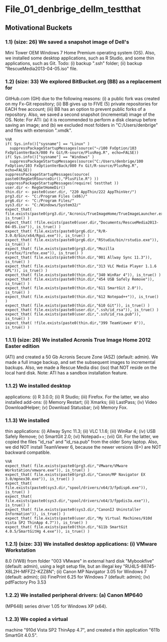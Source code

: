 File_01_denbrige_dellm_testthat
==================================================================================================================================
## Motivational Buckets
### 1.1) (size: 26) We saved a snapshot image of Dell's
Mini Tower OEM Windows 7 Home Premium operating system (OS). Also, we installed
some desktop applications, such as R Studio, and some thin applications, such as
Git. Todo: (i) backup ".ssh" folder; (ii) backup "RescueMedia2013-04-05.iso"
file.
### 1.2) (size: 33) We explored BitBucket.org (BB) as a replacement for
GitHub.com (GH) due to the following reasons: (i) a public fork was created on
my Fx-Git repository; (ii) BB gives up to FIVE (5) private repositories for EACH
free account; (iii) BB has an option to prevent public forks of a repository.
Also, we saved a second snapshot (incremental) image of the OS. Note: For ATI:
(a) it is recommended to perform a disk cleanup before saving an image; and (b)
we excluded most folders in "C:/Users/denbrige" and files with extension
".vmdk".

```{.python .input}
%%R
if( Sys.info()["sysname"] == "Linux" )
  suppressPackageStartupMessages(source("~/100 FxOption/103 FxOptionVerBack/080 Fx Git/R-source/PlusReg.R", echo=FALSE))
if( Sys.info()["sysname"] == "Windows" )
  suppressPackageStartupMessages(source("C:/Users/denbrige/100 FxOption/103 FxOptionVerBack/080 Fx Git/R-source/PlusReg.R", echo=FALSE))
suppressPackageStartupMessages(source( paste0(RegGetRSourceDir(),"PlusFile.R") ))
suppressPackageStartupMessages(require( testthat ))
user.dir <- RegGetHomeDir()
thin.dir <- paste0(user.dir, "220 AppThin/222 AppThinVer/")
prg3.dir <- "C:/Program Files (x86)/"
prg6.dir <- "C:/Program Files/"
sys3.dir <- "C:/Windows/System32/"
expect_that( file.exists(paste0(prg3.dir,"Acronis/TrueImageHome/TrueImageLauncher.exe")), is_true() )
expect_that( !file.exists(paste0(user.dir,"Documents/RescueMedia2013-04-05.iso")), is_true() )
expect_that( file.exists(paste0(prg6.dir,"R/R-3.0.0/bin/x64/Rgui.exe")), is_true() )
expect_that( file.exists(paste0(prg6.dir,"RStudio/bin/rstudio.exe")), is_true() )
expect_that( file.exists(paste0(prg3.dir,"Mozilla Firefox/firefox.exe")), is_true() )
expect_that( file.exists(paste0(thin.dir,"001 Allway Sync 11.3")), is_true() )
expect_that( file.exists(paste0(thin.dir,"313 VLC Media Player 1.1.6 GPL")), is_true() )
expect_that( file.exists(paste0(thin.dir,"340 WinRar 4")), is_true() )
expect_that( file.exists(paste0(thin.dir,"454 USB Safely Remove")), is_true() )
expect_that( file.exists(paste0(thin.dir,"611 SmartGit 2.0")), is_true() )
expect_that( file.exists(paste0(thin.dir,"612 Notepad++")), is_true() )
expect_that( file.exists(paste0(thin.dir,"610 Git")), is_true() )
expect_that( file.exists(paste0(user.dir,".ssh/id_rsa")), is_true() )
expect_that( file.exists(paste0(user.dir,".ssh/id_rsa.pub")), is_true() )
expect_that( !file.exists(paste0(thin.dir,"399 TeamViewer 6")), is_true() )
```

### 1.1.1) (size: 26) We installed Acronis True Image Home 2012 Easter edition
(ATI) and created a 50 Gb Acronis Secure Zone (ASZ) (default: admin). We made a
full image backup, and set the subsequent images to incremental backups. Also,
we made a Rescue Media disc (iso) that NOT reside on the local hard disk. Note:
ATI has a sandbox installation feature.
### 1.1.2) We installed desktop
applications: (i) R 3.0.0; (ii) R Studio; (iii) Firefox. For the latter, we also
installed add-ons: (i) Memory Restart; (ii) Xmarks; (iii) LastPass; (iv) Video
DownloadHelper; (v) Download Statusbar; (vi) Memory Fox.
### 1.1.3) We installed
thin applications: (i) Allway Sync 11.3; (ii) VLC 1.1.6; (iii) WinRar 4; (iv)
USB Safely Remove; (v) SmartGit 2.0; (vi) Notepad++; (vii) Git. For the latter,
we copied the files "id_rsa" and "id_rsa.pub" from the older Sony laptop. Also,
we did NOT install TeamViewer 6, because the newer versions (8+) are NOT
backward compatible.

```{.python .input}
%%R
expect_that( file.exists(paste0(prg3.dir,"VMware/VMware Workstation/vmware.exe")), is_true() )
expect_that( file.exists(paste0(prg3.dir,"Canon/MP Navigator EX 3.0/mpnex30.exe")), is_true() )
expect_that( file.exists(paste0(sys3.dir,"spool/drivers/x64/3/fpdisp6.exe")), is_true() )
expect_that( file.exists(paste0(sys3.dir,"spool/drivers/x64/3/fppdis3a.exe")), is_true() )
expect_that( file.exists(paste0(sys3.dir,"CanonIJ Uninstaller Information")), is_true() )
expect_that( file.exists(paste0(user.dir,"My Virtual Machines/910d Vista SP2 ThinApp 4.7")), is_true() )
expect_that( file.exists(paste0(thin.dir,"611b SmartGit 4.0.5/SmartGitHg 4.exe")), is_true() )
```

### 1.2.1) (size: 33) We installed desktop applications: (i) VMware Workstation
8.0 (VW8) from folder "003 VMware" in external hard disk "Mybookfive" (default:
admin), using a legit setup file, but an illegal key
"RU4L5-88745-X8L2H-MFFZ2-KZZ8N"; (ii) Canon MP Navigator 3.05 for Windows 7
(default: admin); (iii) FinePrint 6.25 for Windows 7 (default: admin); (iv)
pdfFactory Pro 3.53 
### 1.2.2) We installed peripheral drivers: (a) Canon MP640
(MP648) series driver 1.05 for Windows XP (x64).
### 1.2.3) We copied a virtual
machine "910d Vista SP2 ThinApp 4.7", and created a thin application "611b
SmartGit 4.0.5".
